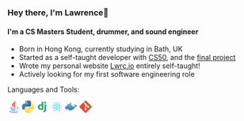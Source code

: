### Hey there, I'm Lawrence👋

#### I'm a CS Masters Student, drummer, and sound engineer

- Born in Hong Kong, currently studying in Bath, UK
- Started as a self-taught developer with [CS50](https://github.com/lawrencedrums/CS50x), and the [final project](https://github.com/lawrencedrums/lawrencedrums.github.io)
- Wrote my personal website [Lwrc.io](https://lwrc.io) entirely self-taught!
- Actively looking for my first software engineering role

Languages and Tools:

<code><img height="25" src="https://github.com/lawrencedrums/lawrencedrums/blob/master/images/java.png?raw=true"></code>
<code><img height="25" src="https://github.com/lawrencedrums/lawrencedrums/blob/master/images/python.png?raw=true"></code>
<code><img height="25" src="https://github.com/lawrencedrums/lawrencedrums/blob/master/images/django.png?raw=true"></code>
<code><img height="25" src="https://github.com/lawrencedrums/lawrencedrums/blob/master/images/react.png?raw=true"></code>
<code><img height="25" src="https://github.com/lawrencedrums/lawrencedrums/blob/master/images/docker.png?raw=true"></code>
<code><img height="25" src="https://github.com/lawrencedrums/lawrencedrums/blob/master/images/git.png?raw=true"></code>

<!---
lawrencedrums/lawrencedrums is a ✨ special ✨ repository because its `README.md` (this file) appears on your GitHub profile.
You can click the Preview link to take a look at your changes.
--->
